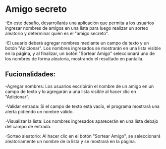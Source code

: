 <h1>Amigo secreto</h1>

-En este desafío, desarrollarás una aplicación que permita a los usuarios ingresar nombres de amigos en una lista para luego realizar un sorteo aleatorio y determinar quién es el "amigo secreto".

-El usuario deberá agregar nombres mediante un campo de texto y un botón "Adicionar". Los nombres ingresados se mostrarán en una lista visible en la página, y al finalizar, un botón "Sortear Amigo" seleccionará uno de los nombres de forma aleatoria, mostrando el resultado en pantalla.

<h2>Fucionalidades:</h2>

-Agregar nombres: Los usuarios escribirán el nombre de un amigo en un campo de texto y lo agregarán a una lista visible al hacer clic en "Adicionar".

-Validar entrada: Si el campo de texto está vacío, el programa mostrará una alerta pidiendo un nombre válido.

-Visualizar la lista: Los nombres ingresados aparecerán en una lista debajo del campo de entrada.

-Sorteo aleatorio: Al hacer clic en el botón "Sortear Amigo", se seleccionará aleatoriamente un nombre de la lista y se mostrará en la página.
